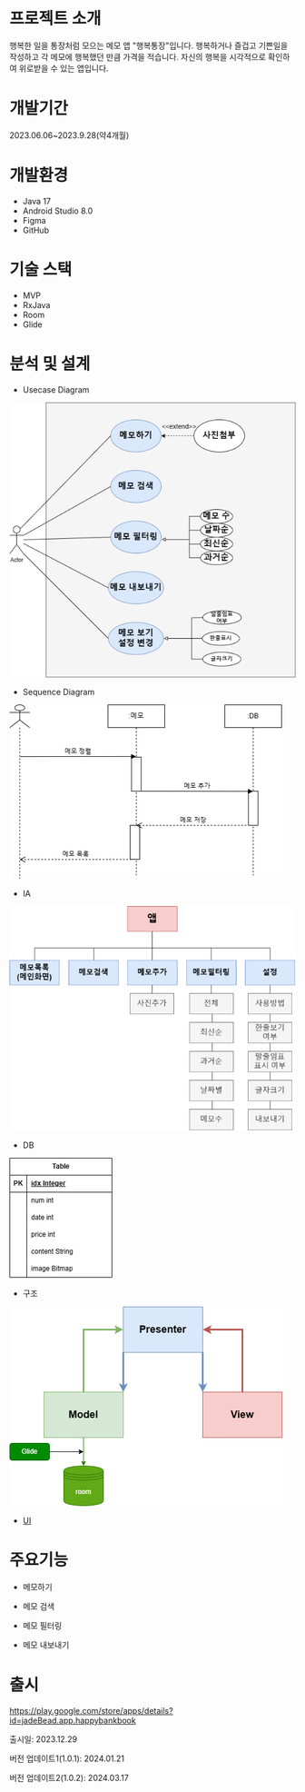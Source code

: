 # 프로젝트 소개
행복한 일을 통장처럼 모으는 메모 앱 "행복통장"입니다. 행복하거나 즐겁고 기쁜일을 작성하고
각 메모에 행복했던 만큼 가격을 적습니다. 자신의 행복을 시각적으로 확인하여 위로받을 수 있는 앱입니다.
# 개발기간
2023.06.06~2023.9.28(약4개월)
# 개발환경
- Java 17
- Android Studio 8.0
- Figma
- GitHub
# 기술 스택
- MVP
- RxJava
- Room
- Glide
# 분석 및 설계
- <p>Usecase Diagram
![Usecase Diagram](https://github.com/minjuKwon/HappyBankbook-app/blob/main/%ED%96%89%EB%B3%B5%ED%86%B5%EC%9E%A5_usecaseDiagram.png)</p>
- <p>Sequence Diagram
 ![Sequence Diagram](https://github.com/minjuKwon/HappyBankbook-app/blob/main/%ED%96%89%EB%B3%B5%ED%86%B5%EC%9E%A5_sequenceDiagram.png)</p>
- <p>IA
![IA](https://github.com/minjuKwon/HappyBankbook-app/blob/main/%ED%96%89%EB%B3%B5%ED%86%B5%EC%9E%A5_IA.png)</p>
- <p>DB
![DB](https://github.com/minjuKwon/HappyBankbook-app/blob/main/%ED%96%89%EB%B3%B5%ED%86%B5%EC%9E%A5-DB.png)</p>
- <p>구조
![구조](https://github.com/minjuKwon/HappyBankbook-app/blob/main/%ED%96%89%EB%B3%B5%ED%86%B5%EC%9E%A5_%EA%B5%AC%EC%A1%B0.png)</p>
- [UI](https://github.com/minjuKwon/HappyBankbook-app/blob/main/%ED%96%89%EB%B3%B5%ED%86%B5%EC%9E%A5_UI_5_0815.pdf)
# 주요기능
- 메모하기

- 메모 검색
- 메모 필터링
- 메모 내보내기
# 출시
https://play.google.com/store/apps/details?id=jadeBead.app.happybankbook

출시일: 2023.12.29

버전 업데이트1(1.0.1): 2024.01.21

버전 업데이트2(1.0.2): 2024.03.17
